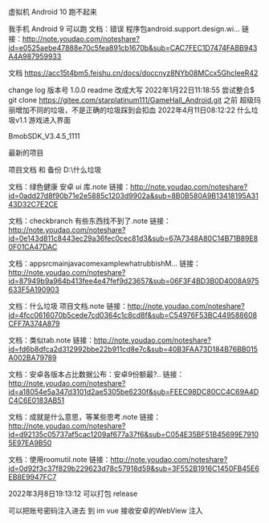 虚拟机 Android 10 跑不起来

我手机 Android 9 可以跑
文档：错误 程序包android.support.design.wi...
链接：http://note.youdao.com/noteshare?id=e0525aebe47888e70c5fea891cb1670b&sub=CAC7FEC1D7474FABB943A4A987959933

文档
https://acc15t4bm5.feishu.cn/docs/doccnyz8NYb08MCcx5GhcIeeR42

change log
版本号 1.0.0
readme 改成大写
2022年1月22日11:18:55
尝试整合$ git clone https://gitee.com/starplatinum111/GameHall_Android.git
之前
超级玛丽增加不同的垃圾，不是正确的垃圾踩到会扣血
2022年4月11日08:12:22
什么垃圾v1.1  游戏进入界面

BmobSDK_V3.4.5_1111

最新的项目

项目文档 和 备份
D:\什么垃圾

文档：绿色健康 安卓 ui 库.note
链接：http://note.youdao.com/noteshare?id=0add27d8f90b71e2e5885c1203d9902a&sub=8B0B580A9B13418195A3143D32C7E2CE

文档：checkbranch 有些东西找不到了.note
链接：http://note.youdao.com/noteshare?id=0e143d811c8443ec29a36fec0cec81d3&sub=67A7348A80C14B71B89E80F01CA47DAC

文档：appsrcmainjavacomexamplewhatrubbishM...
链接：http://note.youdao.com/noteshare?id=87949b9a964b413fee4e47fef9d23657&sub=06F3F4BD3B0D4008A975633F5A190903

文档：什么垃圾 项目文档.note
链接：http://note.youdao.com/noteshare?id=4fcc0616070b5cede7cd0364c1c8cd8f&sub=C54976F53BC449588608CFF7A374A879

文档：类似tab.note
链接：http://note.youdao.com/noteshare?id=fd6b8dfca2d312992bbe22b911cd8e7c&sub=40B3FAA73D184B76BB015A002BA79789

文档：安卓各版本占比数据公布：安卓9份额最?..
链接：http://note.youdao.com/noteshare?id=a18054e5a347d3101d2ae5305be6230f&sub=FEEC98DC80CC4C69A4DC4C6E0183AB51

文档：成就是什么意思，等某些思考.note
链接：http://note.youdao.com/noteshare?id=d92135c05737af5cac1209af677a37f6&sub=C054E35BF51B45699E79105E97EA9B50

文档：使用roomutil.note
链接：http://note.youdao.com/noteshare?id=0d92f3c37f829b229623d78c57918d59&sub=3F552B1916C1450FB45E6EB8E9947FC7

2022年3月8日19:13:12
可以打包 release

可以把账号密码注入进去 到 im
vue 接收安卓的WebView 注入
